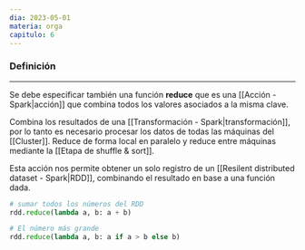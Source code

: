 ```yaml
---
dia: 2023-05-01
materia: orga
capitulo: 6
---
```

### Definición
---
Se debe especificar también una función **reduce** que es una [[Acción - Spark|acción]] que combina todos los valores asociados a la misma clave.

Combina los resultados de una [[Transformación - Spark|transformación]], por lo tanto es necesario procesar los datos de todas las máquinas del  [[Cluster]]. Reduce de forma local en paralelo y reduce entre máquinas mediante la [[Etapa de shuffle & sort]].

Esta acción nos permite obtener un solo registro de un [[Resilent distributed dataset - Spark|RDD]], combinando el resultado en base a una función dada.

``` python
# sumar todos los números del RDD
rdd.reduce(lambda a, b: a + b)

# El número más grande
rdd.reduce(lambda a, b: a if a > b else b)
```